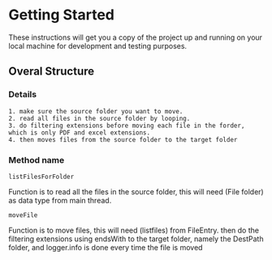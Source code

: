 # Getting Started
These instructions will get you a copy of the project up and running on your local machine for development and testing purposes.

## Overal Structure

### Details

```
1. make sure the source folder you want to move.
2. read all files in the source folder by looping.
3. do filtering extensions before moving each file in the forder, which is only PDF and excel extensions.
4. then moves files from the source folder to the target folder
```


### Method name

```
listFilesForFolder
```

Function is to read all the files in the source folder, this will need (File folder) as data type from main thread.

```
moveFile
```

Function is to move files, this will need (listfiles) from FileEntry. then do the filtering extensions using endsWith to the target folder, namely the DestPath folder, and logger.info is done every time the file is moved

